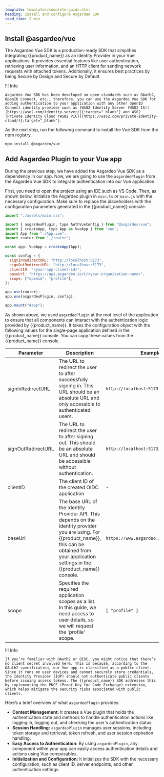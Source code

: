 ```yaml
---
template: templates/complete-guide.html
heading: Install and configure Asgardeo SDK
read_time: 2 min
---
```


## Install @asgardeo/vue

The Asgardeo Vue SDK is a production-ready SDK that simplifies integrating {{product_name}} as an Identity Provider in your Vue applications. It provides essential features like user authentication, retrieving user information, and an HTTP client for sending network requests with attached tokens. Additionally, it ensures best practices by being Secure by Design and Secure by Default.

!!! Info

    Asgardeo Vue SDK has been developed on open standards such as OAuth2, OpenID Connect, etc., therefore, you can use the Asgardeo Vue SDK for adding authentication to your application with any other OpenID Connect identity provider such as [WSO2 Identity Server (WSO2 IS)](https://wso2.com/identity-server/){:target="_blank"} and WSO2 [Private Identity Cloud (WSO2 PIC)](https://wso2.com/private-identity-cloud/){:target="_blank"}.

As the next step, run the following command to install the Vue SDK from the npm registry.

```bash
npm install @asgardeo/vue
```

## Add Asgardeo Plugin to your Vue app

During the previous step, we have added the Asgardeo Vue SDK as a dependency in our app. Now, we are going to use the `asgardeoPlugin` from the Asgardeo Vue SDK to integrate authentication into our Vue application.

First, you need to open the project using an IDE such as VS Code. Then, as shown below, initialize the Asgardeo plugin in `main.ts` or `main.js` with the necessary configuration. Make sure to replace the placeholders with the configuration parameters generated in the {{product_name}} console.

```javascript
import "./assets/main.css";

import { asgardeoPlugin, type AuthVueConfig } from "@asgardeo/vue";
import { createApp, type App as VueApp } from "vue";
import App from "./App.vue";
import router from "./router";

const app: VueApp = createApp(App);

const config = {
  signInRedirectURL: "http://localhost:5173",
  signOutRedirectURL: "http://localhost:5173",
  clientID: "<your-app-client-id>",
  baseUrl: "https://api.asgardeo.io/t/<your-organization-name>",
  scope: ["openid", "profile"],
};

app.use(router);
app.use(asgardeoPlugin, config);

app.mount("#app");
```

As shown above, we used `asgardeoPlugin` at the root level of the application to ensure that all components can interact with the authentication logic provided by {{product_name}}. It takes the configuration object with the following values for the single-page application defined in the {{product_name}} console. You can copy these values from the {{product_name}} console.

| Parameter          | Description                                                                                                                                                                                                | Example                                |
| ------------------ | ---------------------------------------------------------------------------------------------------------------------------------------------------------------------------------------------------------- | -------------------------------------- |
| signInRedirectURL  | The URL to redirect the user to after successfully signing in. This URL should be an absolute URL and only accessible to authenticated users.                                                              | `http://localhost:5173`                |
| signOutRedirectURL | The URL to redirect the user to after signing out. This should be an absolute URL and should be accessible without authentication.                                                                         | `http://localhost:5173/login`          |
| clientID           | The client ID of the created OIDC application                                                                                                                                                              | -                                      |
| baseUrl            | The base URL of the Identity Provider API. This depends on the identity provider you are using. For {{product_name}}, this can be obtained from your application settings in the {{product_name}} console. | `https://www.asgardeo.io/t/<org_name>` |
| scope              | Specifies the required application scopes as a list. In this guide, we need access to user details, so we will request the 'profile' scope.                                                                | `[ "profile" ]`                        |

!!! Info

    If you’re familiar with OAuth2 or OIDC, you might notice that there’s no client secret involved here. This is because, according to the OAuth2 specification, our Vue app is classified as a public client. Since it runs on user devices and cannot securely store credentials, the Identity Provider (IdP) should not authenticate public clients before issuing access tokens. The {{product_name}} SDK addresses this by implementing the PKCE (Proof Key for Code Exchange) extension, which helps mitigate the security risks associated with public clients.

Here’s a brief overview of what `asgardeoPlugin` provides:

- **Context Management:** It creates a Vue plugin that holds the authentication state and methods to handle authentication actions like logging in, logging out, and checking the user's authentication status.
- **Session Handling:** `asgardeoPlugin` manages user sessions, including token storage and retrieval, token refresh, and user session expiration handling.
- **Easy Access to Authentication:** By using `asgardeoPlugin`, any component within your app can easily access authentication details and actions using Vue composables.
- **Initialization and Configuration:** It initializes the SDK with the necessary configuration, such as client ID, server endpoints, and other authentication settings.
